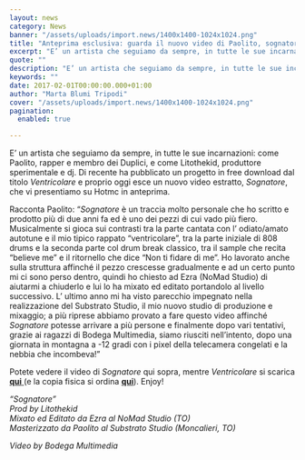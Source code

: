 ```yaml
---
layout: news
category: News
banner: "/assets/uploads/import.news/1400x1400-1024x1024.png"
title: "Anteprima esclusiva: guarda il nuovo video di Paolito, sognatore"
excerpt: "E’ un artista che seguiamo da sempre, in tutte le sue incarnazioni: come Paolito, rapper e membro dei Duplici, e come Litothekid, produttore sperimentale e dj. Di recente ha pubblicato un progetto in free download dal titolo Ventricolare e proprio oggi esce un nuovo video estratto, Sognatore, che vi presentiamo su Hotmc in anteprima. Racconta [&hellip"
quote: ""
description: "E’ un artista che seguiamo da sempre, in tutte le sue incarnazioni: come Paolito, rapper e membro dei Duplici, e come Litothekid, produttore sperimentale e dj. Di recente ha pubblicato un progetto in free download dal titolo Ventricolare e proprio oggi esce un nuovo video estratto, Sognatore, che vi presentiamo su Hotmc in anteprima. Racconta [&hellip"
keywords: ""
date: 2017-02-01T00:00:00.000+01:00
author: "Marta Blumi Tripodi"
cover: "/assets/uploads/import.news/1400x1400-1024x1024.png"
pagination:
  enabled: true

---
```


E’ un artista che seguiamo da sempre, in tutte le sue incarnazioni: come Paolito, rapper e membro dei Duplici, e come Litothekid, produttore sperimentale e dj. Di recente ha pubblicato un progetto in free download dal titolo _Ventricolare_ e proprio oggi esce un nuovo video estratto, _Sognatore_, che vi presentiamo su Hotmc in anteprima.

Racconta Paolito: “_Sognatore_ è un traccia molto personale che ho scritto e prodotto più di due anni fa ed è uno dei pezzi di cui vado più fiero. Musicalmente si gioca sui contrasti tra la parte cantata con l’ odiato/amato autotune e il mio tipico rappato “ventricolare”, tra la parte iniziale di 808 drums e la seconda parte col drum break classico, tra il sample che recita “believe me” e il ritornello che dice “Non ti fidare di me”. Ho lavorato anche sulla struttura affinché il pezzo crescesse gradualmente e ad un certo punto mi ci sono perso dentro, quindi ho chiesto ad Ezra (NoMad Studio) di aiutarmi a chiuderlo e lui lo ha mixato ed editato portandolo al livello successivo. L’ ultimo anno mi ha visto parecchio impegnato nella realizzazione del Substrato Studio, il mio nuovo studio di produzione e mixaggio; a più riprese abbiamo provato a fare questo video affinché _Sognatore_ potesse arrivare a più persone e finalmente dopo vari tentativi, grazie ai ragazzi di Bodega Multimedia, siamo riusciti nell’intento, dopo una giornata in montagna a -12 gradi con i pixel della telecamera congelati e la nebbia che incombeva!”

Potete vedere il video di _Sognatore_ qui sopra, mentre _Ventricolare_ si scarica [**qui** ](https://j.mp/vntrclr)(e la copia fisica si ordina [**qui**](http://substrato.bogcartel.com)). Enjoy!

_“Sognatore”_  
_Prod by Litothekid_  
_Mixato ed Editato da Ezra al NoMad Studio (TO)_  
_Masterizzato da Paolito al Substrato Studio (Moncalieri, TO)_

_Video by Bodega Multimedia_